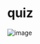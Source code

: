 # quiz

![image](https://user-images.githubusercontent.com/73637868/126936604-125c2f46-cd49-41b9-bdd5-f1776749f202.png)
